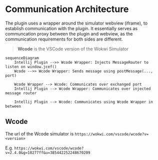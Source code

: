 # Communication Architecture

The plugin uses a wrapper around the simulator webview (iframe), to establish communication with the plugin.
It essentially serves as communcation proxy between the plugin and webview, as the communication
requirements for both sides are different.

> **Wcode** is the VSCode version of the Wokwi Simulator

```mermaid
sequenceDiagram
    Intellij Plugin -->> Wcode Wrapper: Injects MessageRouter to listen on window.jcef()
    Wcode -->> Wcode Wrapper: Sends message using postMessage(..., port) 
    
    Wcode Wrapper --> Wcode: Communicates over exchanged port
    Intellij Plugin --> Wcode Wrapper: Communicates over injected message router
    
    Intellij Plugin --> Wcode: Communicates using Wcode Wrapper in between 
```

## Wcode

The url of the Wcode simulator is `https://wokwi.com/vscode/wcode?v=<version>`

E.g. `https://wokwi.com/vscode/wcode?v=2.4.0&g=10277ff&u=385442252248670209`
